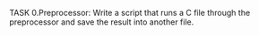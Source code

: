 TASK 0.Preprocessor: Write a script that runs a C file through the preprocessor and save the result into another file.
